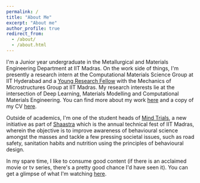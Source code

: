```yaml
---
permalink: /
title: "About Me"
excerpt: "About me"
author_profile: true
redirect_from: 
  - /about/
  - /about.html
---
```


I'm a Junior year undergraduate in the Metallurgical and Materials Engineering Department at IIT Madras. On the work side of things, I'm presently a research intern at the Computational Materials Science Group at IIT Hyderabad and a [Young Research Fellow](https://yrf.iitm.ac.in/) with the Mechanics of Microstructures Group at IIT Madras. My research interests lie at the intersection of Deep Learning, Materials Modelling and Computational Materials Engineering. You can find more about my work [here](https://vir-k01.github.io/research/) and a copy of my CV [here](https://vir-k01.github.io/cv/). 

Outside of academics, I'm one of the student heads of [Mind Trials](https://mindtrials.shaastra.org/), a new initiative as part of [Shaastra](https://shaastra.org/) which is the annual technical fest of IIT Madras, wherein the objective is to improve awareness of behavioural science amongst the masses and tackle a few pressing societal issues, such as road safety, sanitation habits and nutrition using the principles of behavioural design. 

In my spare time, I like to consume good content (if there is an acclaimed movie or tv series, there's a pretty good chance I'd have seen it). You can get a glimpse of what I'm watching [here](https://vir-k01.github.io/media-archive/).

